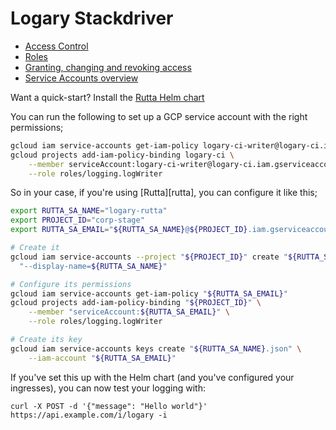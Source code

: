 # Logary Stackdriver


 - [Access Control][access-control]
 - [Roles][roles]
 - [Granting, changing and revoking access][policies]
 - [Service Accounts overview][sa-o]

Want a quick-start? Install the [Rutta Helm chart][helm]

You can run the following to set up a GCP service account with the right permissions;

```bash
gcloud iam service-accounts get-iam-policy logary-ci-writer@logary-ci.iam.gserviceaccount.com
gcloud projects add-iam-policy-binding logary-ci \
    --member serviceAccount:logary-ci-writer@logary-ci.iam.gserviceaccount.com \
    --role roles/logging.logWriter
```

So in your case, if you're using [Rutta][rutta], you can configure it like this;

```bash
export RUTTA_SA_NAME="logary-rutta"
export PROJECT_ID="corp-stage"
export RUTTA_SA_EMAIL="${RUTTA_SA_NAME}@${PROJECT_ID}.iam.gserviceaccount.com"

# Create it
gcloud iam service-accounts --project "${PROJECT_ID}" create "${RUTTA_SA_NAME}" \
  "--display-name=${RUTTA_SA_NAME}"

# Configure its permissions
gcloud iam service-accounts get-iam-policy "${RUTTA_SA_EMAIL}"
gcloud projects add-iam-policy-binding "${PROJECT_ID}" \
    --member "serviceAccount:${RUTTA_SA_EMAIL}" \
    --role roles/logging.logWriter

# Create its key
gcloud iam service-accounts keys create "${RUTTA_SA_NAME}.json" \
    --iam-account "${RUTTA_SA_EMAIL}"
```

If you've set this up with the Helm chart (and you've configured your ingresses), you can now test your logging with:

    curl -X POST -d '{"message": "Hello world"}' https://api.example.com/i/logary -i

 [access-control]: https://cloud.google.com/logging/docs/access-control
 [roles]: https://cloud.google.com/iam/docs/granting-roles-to-service-accounts
 [policies]: https://cloud.google.com/iam/docs/granting-changing-revoking-access
 [sa-o]: https://cloud.google.com/iam/docs/understanding-service-accounts
 [helm]: https://github.com/logary/logary/tree/master/src/services/rutta-helm-chart/README.md

